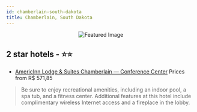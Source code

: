 ```yaml
---
id: chamberlain-south-dakota
title: Chamberlain, South Dakota
---
```


<center><img src="https://i.travelapi.com/hotels/1000000/800000/790200/790151/9a46295f_z.jpg" alt="Featured Image" /></center>


##  2 star hotels - ⭐️⭐️

-    [AmericInn Lodge & Suites Chamberlain — Conference Center](https://us.hurb.com/hotels/chamberlain/americinn-lodge-suites-chamberlain-conference-center-JNP-JP104655?cmp=18055) Prices from R$ 571,85
   > Be sure to enjoy recreational amenities, including an indoor pool, a spa tub, and a fitness center. Additional features at this hotel include complimentary wireless Internet access and a fireplace in the lobby.

